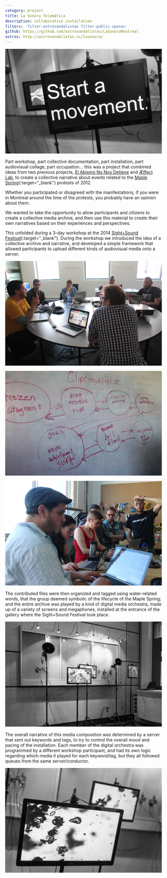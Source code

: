 ```yaml
---
category: project
title: La Sonora Telemática
description: collaborative installation
filters: 'filter-astrovandalistas filter-public-spaces'
github: https://github.com/astrovandalistas/LaSonoraMontreal
astros: http://astrovandalistas.cc/lasonora/
---
```

![](/assets/projects/la-sonora-telematica/s_LaSonora02_bw.jpg)

Part workshop, part collective documentation, part installation, part audiovisual collage, part occupation... this was a project that combined ideas from two previous projects, [El Abismo No Nos Detiene](/el-abismo/) and [Æffect Lab](/aeffectlab/), to create a collective narrative about events related to the [Maple Spring](http://en.wikipedia.org/wiki/2012_Quebec_student_protests){:target="_blank"} protests of 2012.

Whether you participated or disagreed with the manifestations, if you were in Montreal around the time of the protests, you probably have an opinion about them.

We wanted to take the opportunity to allow participants and citizens to create a collective media archive, and then use this material to create their own narratives based on their experiences and perspectives.

This unfolded during a 3-day workshop at the 2014 [Sight+Sound Festival](https://easternbloc.ca/en/sight-and-sound){:target="_blank"}. During the workshop we introduced the idea of a collective archive and narrative, and developed a simple framework that allowed participants to upload different kinds of audiovisual media onto a server.

![](/assets/projects/la-sonora-telematica/xIMG_6213.jpg)

![](/assets/projects/la-sonora-telematica/xIMG_6255.jpg)

![](/assets/projects/la-sonora-telematica/xIMG_6238.jpg)

The contributed files were then organized and tagged using water-related words, that the group deemed symbolic of the lifecycle of the Maple Spring; and the entire archive was played by a kind of digital media orchestra, made up of a variety of screens and megaphones, installed at the entrance of the gallery where the Sight+Sound Festival took place.

![](/assets/projects/la-sonora-telematica/s_LaSonora00_bw.jpg)

The overall narrative of this media composition was determined by a server that sent out keywords and tags, to try to control the overall mood and pacing of the installation. Each member of the digital orchestra was programmed by a different workshop participant, and had its own logic regarding which media it played for each keyword/tag, but they all followed queues from the same server/conductor.

![](/assets/projects/la-sonora-telematica/s_LaSonora01_bw.jpg)
